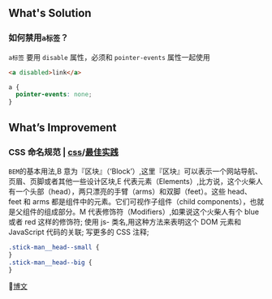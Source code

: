 ## What's Solution

### 如何禁用```a标签```？

```a标签``` 要用  ```disable``` 属性，必须和  ```pointer-events``` 属性一起使用

```html
<a disabled>link</a>
```

```css
a {
  pointer-events: none;
}
```

## What’s Improvement

### CSS 命名规范 | [**css**]()/[**最佳实践**]()

```BEM```的基本用法,B 意为『区块』（‘Block’）,这里『区块』可以表示一个网站导航、页眉、页脚或者其他一些设计区块,E 代表元素（Elements）,比方说，这个火柴人有一个头部（head），两只漂亮的手臂（arms）和双脚（feet）。这些 head、 feet 和 arms 都是组件中的元素。它们可视作子组件（child components），也就是父组件的组成部分。M 代表修饰符（Modifiers）,如果说这个火柴人有个 blue 或者 red 这样的修饰符;
使用 js- 类名,用这种方法来表明这个 DOM 元素和 JavaScript 代码的关联;
写更多的 CSS 注释;

```css
.stick-man__head--small {
}
.stick-man__head--big {
}
```

💬[博文](https://mp.weixin.qq.com/s?__biz=MjM5MTA1MjAxMQ==&amp;mid=2651227719&amp;idx=1&amp;sn=b72d098aa0f55f63d273cbe3c006c92d&amp;chksm=bd495fc38a3ed6d59d42f749f5e1c9aa95ba8503d864b9c83f7c54e62909e4084aa5a6411e18&amp;mpshare=1&amp;scene=1&amp;srcid=01291LUIXzws9nkpBUPUSyjP#)
